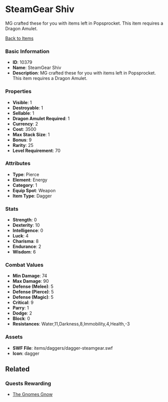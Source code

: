 # SteamGear Shiv

MG crafted these for you with items left in Popsprocket. This item requires a Dragon Amulet.

[Back to Items](../items.md)

### Basic Information

- **ID**: 10379
- **Name**: SteamGear Shiv
- **Description**: MG crafted these for you with items left in Popsprocket. This item requires a Dragon Amulet.

### Properties

- **Visible**: 1
- **Destroyable**: 1
- **Sellable**: 1
- **Dragon Amulet Required**: 1
- **Currency**: 2
- **Cost**: 3500
- **Max Stack Size**: 1
- **Bonus**: 9
- **Rarity**: 25
- **Level Requirement**: 70

### Attributes

- **Type**: Pierce
- **Element**: Energy
- **Category**: 1
- **Equip Spot**: Weapon
- **Item Type**: Dagger

### Stats

- **Strength**: 0
- **Dexterity**: 10
- **Intelligence**: 0
- **Luck**: 4
- **Charisma**: 8
- **Endurance**: 2
- **Wisdom**: 6

### Combat Values

- **Min Damage**: 74
- **Max Damage**: 90
- **Defense (Melee)**: 5
- **Defense (Pierce)**: 5
- **Defense (Magic)**: 5
- **Critical**: 9
- **Parry**: 1
- **Dodge**: 2
- **Block**: 0
- **Resistances**: Water,11,Darkness,8,Immobility,4,Health,-3

### Assets

- **SWF File**: items/daggers/dagger-steamgear.swf
- **Icon**: dagger

## Related

### Quests Rewarding

- [The Gnomes Gnow](../quests/1075-the-gnomes-gnow.md)

